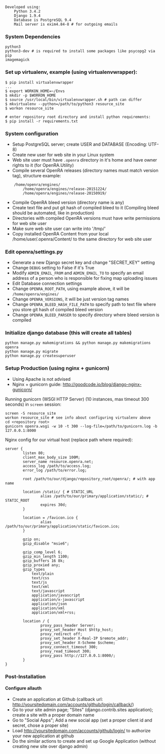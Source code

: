 ```
Developed using:
	Python 3.4.2
	Django 1.9.4
	Database is PostgreSQL 9.4
	Mail server is exim4.84-8 # for outgoing emails
```



### System Dependencies

```
python3
python3-dev # is required to install some packages like psycopg2 via pip
imagemagick
```



### Set up virtualenv, example (using virtualenvwrapper):

```
$ pip install virtualenvwrapper
...
$ export WORKON_HOME=~/Envs
$ mkdir -p $WORKON_HOME
$ source /usr/local/bin/virtualenvwrapper.sh # path can differ
$ mkvirtualenv --python=/path/to/python3 resource_site
$ workon resource_site

# enter repository root directory and install python requirements:
$ pip install -r requirements.txt
```



### System configuration

 * Setup PostgreSQL server; create USER and DATABASE (Encoding: UTF-8)
 * Create new user for web site in your Linux system
 * Web site user must have ```.openra``` directory in it's home and have owner rights to it (for OpenRA.Utility)
 * Compile several OpenRA releases (directory names must match version tag), structure example:
```
	/home/openra/engines/
		/home/openra/engines/release-20151224/
		/home/openra/engines/release-20150919/
```
 * Compile OpenRA bleed version (directory name is any)
 * Create text file and put git hash of compiled bleed to it (Compiling bleed should be automated, like in production)
 * Directories with compiled OpenRA versions must have write permissions for web site user
 * Make sure web site user can write into '/tmp/'
 * Copy installed OpenRA Content from your local /home/user/.openra/Content/ to the same directory for web site user



### Edit openra/settings.py

 * Generate a new Django secret key and change "SECRET_KEY" setting
 * Change ```DEBUG``` setting to False if it's True
 * Modify ```ADMIN_EMAIL_FROM``` and ```ADMIN_EMAIL_TO``` to specify an email address of a person who is responsible for fixing map uploading issues
 * Edit Database connection settings
 * Change ```OPENRA_ROOT_PATH```, using example above, it will be ```/home/openra/engines/```
 * Change ```OPENRA_VERSIONS```, it will be just version tag names
 * Change ```OPENRA_BLEED_HASH_FILE_PATH``` to specify path to text file where you store git hash of compiled bleed version
 * Change ```OPENRA_BLEED_PARSER``` to specify directory where bleed version is compiled



### Initialize django database (this will create all tables)

```
python manage.py makemigrations && python manage.py makemigrations openra
python manage.py migrate
python manage.py createsuperuser
```

### Setup Production (using nginx + gunicorn)
* Using Apache is not advised
* Nginx + gunicorn guide: http://goodcode.io/blog/django-nginx-gunicorn/

Running gunicorn (WSGI HTTP Server) (10 instances, max timeout 300 seconds) in ```screen``` session:

```
screen -S resource_site
workon resource_site # see info about configuring virtualenv above
cd <repository root>
gunicorn openra.wsgi -w 10 -t 300 --log-file=/path/to/gunicorn.log -b 127.0.0.1:8000
```

Nginx config for our virtual host (replace path where required):

```
server {
		listen 80;
		client_max_body_size 100M;
		server_name resource.openra.net;
		access_log /path/to/access.log;
		error_log /path/to/error.log;

		root /path/to/our/django/repository_root/openra/; # with app name

		location /static/ { # STATIC_URL
				alias /path/to/our/primary/application/static/; # STATIC_ROOT
				expires 30d;
		}

		location = /favicon.ico {
				alias /path/to/our/primary/application/static/favicon.ico;
		}

		gzip on;
		gzip_disable "msie6";

		gzip_comp_level 6;
		gzip_min_length 1100;
		gzip_buffers 16 8k;
		gzip_proxied any;
		gzip_types
			text/plain
			text/css
			text/js
			text/xml
			text/javascript
			application/javascript
			application/x-javascript
			application/json
			application/xml
			application/xml+rss;

		location / {
				proxy_pass_header Server;
				proxy_set_header Host $http_host;
				proxy_redirect off;
				proxy_set_header X-Real-IP $remote_addr;
				proxy_set_header X-Scheme $scheme;
				proxy_connect_timeout 300;
				proxy_read_timeout 300;
				proxy_pass http://127.0.0.1:8000/;
		}
}
```



### Post-Installation
#### Configure allauth
 * Create an application at Github (callback url: http://yoursitedomain.com/accounts/github/login/callback/)
 * Go to your site admin page; "Sites" (django.contrib.sites application); create a site with a proper domain name
 * Go to "Social Apps"; Add a new social app (set a proper client id and secret, chose a proper site)
 * Load http://yoursitedomain.com/accounts/github/login/  to authorize your new application at github
 * Do the similar actions to create and set up Google Application (without creating new site over django admin)
